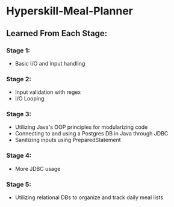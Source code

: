 # Hyperskill-Meal-Planner
## Learned From Each Stage:

### Stage 1:
* Basic I/O and input handling

### Stage 2:
* Input validation with regex
* I/O Looping

### Stage 3:
* Utilizing Java's OOP principles for modularizing code
* Connecting to and using a Postgres DB in Java through JDBC
* Sanitizing inputs using PreparedStatement

### Stage 4:
* More JDBC usage

### Stage 5:
* Utilizing relational DBs to organize and track daily meal lists
